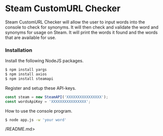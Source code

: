 # Steam CustomURL Checker

Steam CustomURL Checker will allow the user to input words into the console to check for synonyms. It will then check and validate the word and synonyms for usage on Steam. It will print the words it found and the words that are available for use.

### Installation

Install the following NodeJS packages.

```sh
$ npm install yargs
$ npm install axios
$ npm install steamapi
```

Register and setup these API-keys.

```javascript
const steam = new SteamAPI('XXXXXXXXXXXXXXXX');
const wordsApiKey = 'XXXXXXXXXXXXXXXX';
```

How to use the console program.
```sh
$ node app.js -w 'your word'
```

/README.md>
